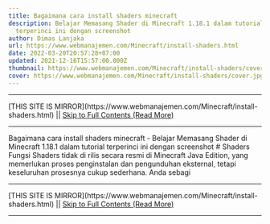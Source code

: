 ```yaml
---
title: Bagaimana cara install shaders minecraft
description: Belajar Memasang Shader di Minecraft 1.18.1 dalam tutorial
  terperinci ini dengan screenshot
author: Dimas Lanjaka
url: https://www.webmanajemen.com/Minecraft/install-shaders.html
date: 2022-03-20T20:57:28+07:00
updated: 2021-12-16T15:57:00.000Z
thumbnail: https://www.webmanajemen.com/Minecraft/install-shaders/cover.jpg
cover: https://www.webmanajemen.com/Minecraft/install-shaders/cover.jpg
---
```


<hr/> [THIS SITE IS MIRROR](https://www.webmanajemen.com/Minecraft/install-shaders.html) || <a href="https://www.webmanajemen.com/Minecraft/install-shaders.html" rel="follow" class="button" id="read-more">Skip to Full Contents (Read More)</a> <hr/> Bagaimana cara install shaders minecraft - Belajar Memasang Shader di Minecraft 1.18.1 dalam tutorial terperinci ini dengan screenshot # Shaders
Fungsi Shaders tidak di rilis secara resmi di Minecraft Java Edition, yang memerlukan proses penginstalan dan pengunduhan eksternal, tetapi keseluruhan prosesnya cukup sederhana. Anda sebagi <hr/> [THIS SITE IS MIRROR](https://www.webmanajemen.com/Minecraft/install-shaders.html) || <a href="https://www.webmanajemen.com/Minecraft/install-shaders.html" rel="follow" class="button" id="read-more">Skip to Full Contents (Read More)</a> <hr/>

<script>
    if (location.host.includes('dimaslanjaka12')) {
      location.replace('https://www.webmanajemen.com/Minecraft/install-shaders.html');
    }
  </script>